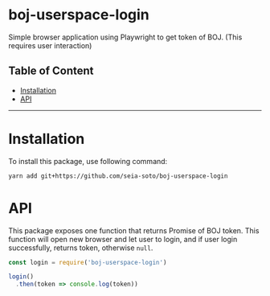 # boj-userspace-login

Simple browser application using Playwright to get token of BOJ.
(This requires user interaction)

## Table of Content

- [Installation](#installation)
- [API](#api)

----

# Installation

To install this package, use following command:

```sh
yarn add git+https://github.com/seia-soto/boj-userspace-login
```

# API

This package exposes one function that returns Promise of BOJ token.
This function will open new browser and let user to login, and if user login successfully, returns token, otherwise `null`.

```js
const login = require('boj-userspace-login')

login()
  .then(token => console.log(token))
```
